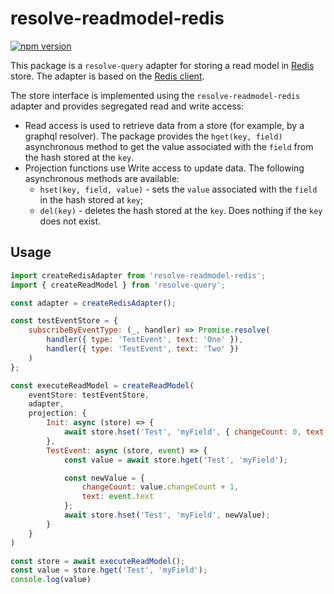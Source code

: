 
# **resolve-readmodel-redis**
[![npm version](https://badge.fury.io/js/resolve-readmodel-redis.svg)](https://badge.fury.io/js/resolve-readmodel-redis)

This package is a `resolve-query` adapter for storing a read model in [Redis](https://redis.io/) store. The adapter is based on the [Redis client](https://github.com/NodeRedis/node_redis).

The store interface is implemented using the `resolve-readmodel-redis` adapter and provides segregated read and write access:
- Read access is used to retrieve data from a store (for example, by a graphql resolver). The package provides the `hget(key, field)` asynchronous method to get the value associated with the `field` from the hash stored at the `key`.
- Projection functions use Write access to update data. The following asynchronous methods are available:
    * `hset(key, field, value)` - sets the `value` associated with the `field` in the hash stored at `key`;
    * `del(key)` - deletes the hash stored at the `key`. Does nothing if the `key` does not exist.

## Usage

```js
import createRedisAdapter from 'resolve-readmodel-redis';
import { createReadModel } from 'resolve-query';

const adapter = createRedisAdapter();

const testEventStore = {
    subscribeByEventType: (_, handler) => Promise.resolve(
        handler({ type: 'TestEvent', text: 'One' }),
        handler({ type: 'TestEvent', text: 'Two' })
    )
};

const executeReadModel = createReadModel(
    eventStore: testEventStore,
    adapter,
    projection: {
        Init: async (store) => {
            await store.hset('Test', 'myField', { changeCount: 0, text: 'Initial' })
        },
        TestEvent: async (store, event) => {
            const value = await store.hget('Test', 'myField');

            const newValue = { 
                changeCount: value.changeCount + 1,
                text: event.text
            };
            await store.hset('Test', 'myField', newValue);
        }
    }
)

const store = await executeReadModel();
const value = store.hget('Test', 'myField');
console.log(value)
```
